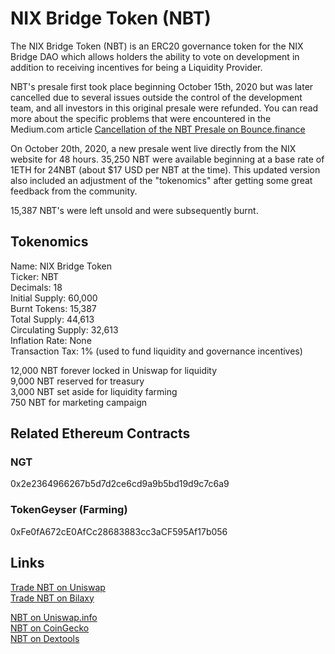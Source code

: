 # NIX Bridge Token \(NBT\)

The NIX Bridge Token \(NBT\) is an ERC20 governance token for the NIX Bridge DAO which allows holders the ability to vote on development in addition to receiving incentives for being a Liquidity Provider.

NBT's presale first took place beginning October 15th, 2020 but was later cancelled due to several issues outside the control of the development team, and all investors in this original presale were refunded. You can read more about the specific problems that were encountered in the Medium.com article [Cancellation of the NBT Presale on Bounce.finance](https://nixplatform.medium.com/cancellation-of-the-nbt-presale-on-bounce-finance-7a144e64ba79)

On October 20th, 2020, a new presale went live directly from the NIX website for 48 hours. 35,250 NBT were available beginning at a base rate of 1ETH for 24NBT \(about $17 USD per NBT at the time\). This updated version also included an adjustment of the "tokenomics" after getting some great feedback from the community.

15,387 NBT's were left unsold and were subsequently burnt.

## Tokenomics

Name: NIX Bridge Token  
Ticker: NBT  
Decimals: 18  
Initial Supply: 60,000  
Burnt Tokens: 15,387  
Total Supply: 44,613  
Circulating Supply: 32,613  
Inflation Rate: None  
Transaction Tax: 1% \(used to fund liquidity and governance incentives\)

12,000 NBT forever locked in Uniswap for liquidity  
9,000 NBT reserved for treasury  
3,000 NBT set aside for liquidity farming  
750 NBT for marketing campaign

## Related Ethereum Contracts

### NGT

0x2e2364966267b5d7d2ce6cd9a9b5bd19d9c7c6a9

### TokenGeyser \(Farming\)

0xFe0fA672cE0AfCc28683883cc3aCF595Af17b056

## Links

[Trade NBT on Uniswap](https://app.uniswap.org/#/swap?inputCurrency=0x2e2364966267b5d7d2ce6cd9a9b5bd19d9c7c6a9)  
[Trade NBT on Bilaxy](https://bilaxy.com/trade/NBT_ETH)  
  
[NBT on Uniswap.info](https://info.uniswap.org/pair/0x06e4c11eaac88ae9253f9e86b60c8b4e7d4b281c)  
[NBT on CoinGecko](https://www.coingecko.com/en/coins/nix-bridge-token)  
[NBT on Dextools](https://www.dextools.io/app/uniswap/pair-explorer/0x06e4c11eaac88ae9253f9e86b60c8b4e7d4b281c)

